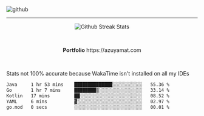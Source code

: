 ![github](https://media.discordapp.net/attachments/881363147364118528/1142610121697021952/background.png?width=1000&height=300)<br>
___
<p align="center">
  <img alt="Github Streak Stats" src="https://streak-stats.demolab.com?user=Azuyamat&theme=transparent&hide_border=true"/>
</p><br>
<p align="center">
      <strong>Portfolio</strong> https://azuyamat.com
</p><br>

Stats not 100% accurate because WakaTime isn't installed on all my IDEs
<!--START_SECTION:waka-->

```txt
Java     1 hr 53 mins    ██████████████░░░░░░░░░░░   55.36 %
Go       1 hr 7 mins     ████████▒░░░░░░░░░░░░░░░░   33.14 %
Kotlin   17 mins         ██░░░░░░░░░░░░░░░░░░░░░░░   08.52 %
YAML     6 mins          ▓░░░░░░░░░░░░░░░░░░░░░░░░   02.97 %
go.mod   0 secs          ░░░░░░░░░░░░░░░░░░░░░░░░░   00.01 %
```

<!--END_SECTION:waka-->
